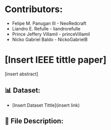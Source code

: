 # Contributors:
* Felipe M. Panugan III - NeoRedcraft
* Liandro E. Refulle - liandrorefulle
* Prince Jeffery Villamil - princeVillamil
* Nicko Gabriel Baldo - NickoGabrielB
# [Insert IEEE tittle paper]
[insert abstract]
## 📊 Dataset:
- [Insert Dataset Tittle](insert link)
## 📄 File Description:
